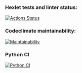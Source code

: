 ### Hexlet tests and linter status:
[![Actions Status](https://github.com/yulia-sa/python-project-lvl1/workflows/hexlet-check/badge.svg)](https://github.com/yulia-sa/python-project-lvl1/actions)

### Сodeclimate maintainability:
[![Maintainability](https://api.codeclimate.com/v1/badges/a99a88d28ad37a79dbf6/maintainability)](https://codeclimate.com/github/codeclimate/codeclimate/maintainability)

### Python CI
[![Python CI](https://github.com/yulia-sa/python-project-lvl1/actions/workflows/pyci.yml/badge.svg)](https://github.com/yulia-sa/python-project-lvl1/actions)
